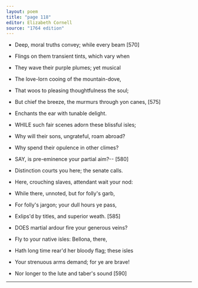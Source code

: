 ```yaml
---
layout: poem
title: "page 118"
editor: Elizabeth Cornell
source: "1764 edition"
---
```



- Deep, moral truths convey; while every beam [570]
- Flings on them transient tints, which vary when
- They wave their purple plumes; yet musical
- The love-lorn cooing of the mountain-dove,
- That woos to pleasing thoughtfulness the soul;
- But chief the breeze, the murmurs through yon canes, [575]
- Enchants the ear with tunable delight.

- WHILE such fair scenes adorn these blissful isles;
- Why will their sons, ungrateful, roam abroad?
- Why spend their opulence in other climes?

- SAY, is pre-eminence your partial aim?-- [580]
- Distinction courts you here; the senate calls.
- Here, crouching slaves, attendant wait your nod:
- While there, unnoted, but for folly's garb,
- For folly's jargon; your dull hours ye pass,
- Exlips'd by titles, and superior weath. [585]

- DOES martial ardour fire your generous veins?
- Fly to your native isles: Bellona, there,
- Hath long time rear'd her bloody flag; these isles
- Your strenuous arms demand; for ye are brave!
- Nor longer to the lute and taber's sound [590]

---

